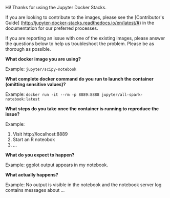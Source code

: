 Hi! Thanks for using the Jupyter Docker Stacks.

If you are looking to contribute to the images, please see the [Contributor's Guide] (http://jupyter-docker-stacks.readthedocs.io/en/latest/#) in the documentation for our preferred processes.

If you are reporting an issue with one of the existing images, please answer the questions below to help us troubleshoot the problem. Please be as thorough as possible.

**What docker image you are using?**

Example: `jupyter/scipy-notebook`

**What complete docker command do you run to launch the container (omitting sensitive values)?**

Example: `docker run -it --rm -p 8889:8888 jupyter/all-spark-notebook:latest`

**What steps do you take once the container is running to reproduce the issue?**

Example:

1. Visit http://localhost:8889
2. Start an R noteobok
3. ...

**What do you expect to happen?**

Example: ggplot output appears in my notebook.

**What actually happens?**

Example: No output is visible in the notebook and the notebook server log contains messages about ...
